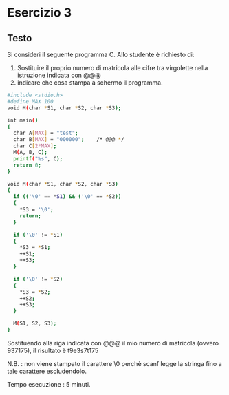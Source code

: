 # Esercizio 3

## Testo
Si consideri il seguente programma C. Allo studente è richiesto di:

  1. Sostituire il proprio numero di matricola alle cifre tra virgolette nella istruzione indicata con @@@
  2. indicare che cosa stampa a schermo il programma.

  ``` bash
  #include <stdio.h>
  #define MAX 100
  void M(char *S1, char *S2, char *S3);

  int main()
  {
    char A[MAX] = "test";
    char B[MAX] = "000000";    /* @@@ */
    char C[2*MAX];
    M(A, B, C);
    printf("%s", C);
    return 0;
  }

  void M(char *S1, char *S2, char *S3)
  {
    if (('\0' == *S1) && ('\0' == *S2))
    {
      *S3 = '\0';
      return;
    }

    if ('\0' != *S1)
    {
      *S3 = *S1;
      ++S1;
      ++S3;
    }

    if ('\0' != *S2)
    {
      *S3 = *S2;
      ++S2;
      ++S3;
    }

    M(S1, S2, S3);
  }
  ```

  Sostituendo alla riga indicata con @@@ il mio numero di matricola (ovvero 937175), il risultato è t9e3s7t175

  N.B. : non viene stampato il carattere \0 perchè scanf legge la stringa fino a tale carattere escludendolo.


  Tempo esecuzione : 5 minuti.
